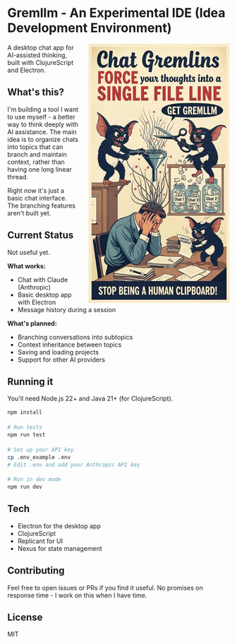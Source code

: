 # Gremllm - An Experimental IDE (Idea Development Environment)

<img src="docs/gemini-generated-flyer.jpg" alt="Gremllm Flyer" align="right" width="320" style="margin-left: 20px;">

A desktop chat app for AI-assisted thinking, built with ClojureScript and Electron.

## What's this?

I'm building a tool I want to use myself - a better way to think deeply with AI assistance. The main idea is to organize chats into topics that can branch and maintain context, rather than having one long linear thread.

Right now it's just a basic chat interface. The branching features aren't built yet.

## Current Status

Not useful yet.

**What works:**
- Chat with Claude (Anthropic)
- Basic desktop app with Electron
- Message history during a session

**What's planned:**
- Branching conversations into subtopics
- Context inheritance between topics
- Saving and loading projects
- Support for other AI providers

## Running it

You'll need Node.js 22+ and Java 21+ (for ClojureScript).

```bash
npm install

# Run tests
npm run test

# Set up your API key
cp .env_example .env
# Edit .env and add your Anthropic API key

# Run in dev mode
npm run dev
```

## Tech

- Electron for the desktop app
- ClojureScript
- Replicant for UI
- Nexus for state management

## Contributing

Feel free to open issues or PRs if you find it useful. No promises on response time - I work on this when I have time.

## License

MIT
